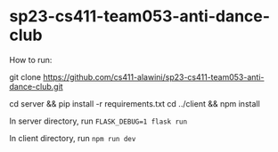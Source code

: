 # sp23-cs411-team053-anti-dance-club
How to run:

git clone https://github.com/cs411-alawini/sp23-cs411-team053-anti-dance-club.git

cd server && pip install -r requirements.txt
cd ../client && npm install

In server directory, run ```FLASK_DEBUG=1 flask run```

In client directory, run ```npm run dev```